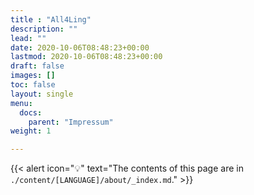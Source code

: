 ```yaml
---
title : "All4Ling"
description: ""
lead: ""
date: 2020-10-06T08:48:23+00:00
lastmod: 2020-10-06T08:48:23+00:00
draft: false
images: []
toc: false
layout: single
menu:
  docs:
    parent: "Impressum"
weight: 1

---
```



{{< alert icon="💡" text="The contents of this page are in `./content/[LANGUAGE]/about/_index.md`." >}}

